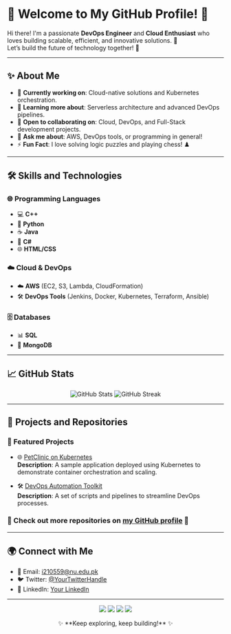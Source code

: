 # 🌟 Welcome to My GitHub Profile! 🌟

Hi there! I'm a passionate **DevOps Engineer** and **Cloud Enthusiast** who loves building scalable, efficient, and innovative solutions. 🚀  
Let’s build the future of technology together! 🌈

---

## ✨ About Me
- 🔭 **Currently working on**: Cloud-native solutions and Kubernetes orchestration.
- 🌱 **Learning more about**: Serverless architecture and advanced DevOps pipelines.
- 🤝 **Open to collaborating on**: Cloud, DevOps, and Full-Stack development projects.
- 💬 **Ask me about**: AWS, DevOps tools, or programming in general!
- ⚡ **Fun Fact**: I love solving logic puzzles and playing chess! ♟️

---

## 🛠️ Skills and Technologies

### 🌐 Programming Languages
- 💻 **C++**
- 🐍 **Python**
- ☕ **Java**
- 💎 **C#**
- 🌐 **HTML/CSS**

### ☁️ Cloud & DevOps
- ☁️ **AWS** (EC2, S3, Lambda, CloudFormation)
- 🛠️ **DevOps Tools** (Jenkins, Docker, Kubernetes, Terraform, Ansible)

### 🗄️ Databases
- 📊 **SQL**
- 🍃 **MongoDB**

---

## 📈 GitHub Stats

<p align="center">
  <img src="https://github-readme-stats.vercel.app/api?username=imtalhajalil&show_icons=true&theme=radical" alt="GitHub Stats" />
  <img src="https://github-readme-streak-stats.herokuapp.com/?user=imtalhajalil&theme=radical" alt="GitHub Streak" />
</p>

---

## 🎨 Projects and Repositories

### 🌟 Featured Projects
- 🌐 [PetClinic on Kubernetes](https://github.com/imtalhajalil/PetClinic-on-Kubernetes)  
  **Description**: A sample application deployed using Kubernetes to demonstrate container orchestration and scaling.

- 🛠️ [DevOps Automation Toolkit](#)  
  **Description**: A set of scripts and pipelines to streamline DevOps processes.

### 📁 Check out more repositories on [my GitHub profile](https://github.com/iamtalhajalil) 🚀

---

## 🌍 Connect with Me
- 📧 Email: [i210559@nu.edu.pk](mailto:i210559@nu.edu.pk)
- 🐦 Twitter: [@YourTwitterHandle](https://twitter.com)
- 💼 LinkedIn: [Your LinkedIn](https://linkedin.com)

---

<p align="center">
  <img src="https://img.shields.io/badge/AWS-232F3E?style=for-the-badge&logo=amazon-aws&logoColor=white" />
  <img src="https://img.shields.io/badge/DevOps-007ACC?style=for-the-badge&logo=azure-devops&logoColor=white" />
  <img src="https://img.shields.io/badge/Python-3776AB?style=for-the-badge&logo=python&logoColor=white" />
  <img src="https://img.shields.io/badge/Kubernetes-326CE5?style=for-the-badge&logo=kubernetes&logoColor=white" />
</p>

<p align="center">
  ✨ **Keep exploring, keep building!** ✨
</p>
